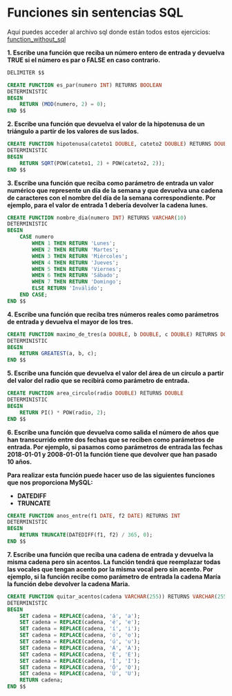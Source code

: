 # Funciones sin sentencias SQL

Aquí puedes acceder al archivo sql donde están todos estos ejercicios: [function_without_sql](function_without_sql.sql)

**1. Escribe una función que reciba un número entero de entrada y devuelva TRUE si el número es par o FALSE en caso contrario.**

```sql
DELIMITER $$

CREATE FUNCTION es_par(numero INT) RETURNS BOOLEAN
DETERMINISTIC
BEGIN
    RETURN (MOD(numero, 2) = 0);
END $$
```



**2. Escribe una función que devuelva el valor de la hipotenusa de un triángulo a partir de los valores de sus lados.**

```sql
CREATE FUNCTION hipotenusa(cateto1 DOUBLE, cateto2 DOUBLE) RETURNS DOUBLE
DETERMINISTIC
BEGIN
    RETURN SQRT(POW(cateto1, 2) + POW(cateto2, 2));
END $$
```



**3. Escribe una función que reciba como parámetro de entrada un valor numérico que represente un día de la semana y que devuelva una cadena de caracteres con el nombre del día de la semana correspondiente. Por ejemplo, para el valor de entrada 1 debería devolver la cadena lunes.**

```sql
CREATE FUNCTION nombre_dia(numero INT) RETURNS VARCHAR(10)
DETERMINISTIC
BEGIN
    CASE numero
        WHEN 1 THEN RETURN 'Lunes';
        WHEN 2 THEN RETURN 'Martes';
        WHEN 3 THEN RETURN 'Miércoles';
        WHEN 4 THEN RETURN 'Jueves';
        WHEN 5 THEN RETURN 'Viernes';
        WHEN 6 THEN RETURN 'Sábado';
        WHEN 7 THEN RETURN 'Domingo';
        ELSE RETURN 'Inválido';
    END CASE;
END $$
```



**4. Escribe una función que reciba tres números reales como parámetros de entrada y devuelva el mayor de los tres.**

```sql
CREATE FUNCTION maximo_de_tres(a DOUBLE, b DOUBLE, c DOUBLE) RETURNS DOUBLE
DETERMINISTIC
BEGIN
    RETURN GREATEST(a, b, c);
END $$
```



**5. Escribe una función que devuelva el valor del área de un círculo a partir del valor del radio que se recibirá como parámetro de entrada.**

```sql
CREATE FUNCTION area_circulo(radio DOUBLE) RETURNS DOUBLE
DETERMINISTIC
BEGIN
    RETURN PI() * POW(radio, 2);
END $$
```



**6. Escribe una función que devuelva como salida el número de años que han transcurrido entre dos fechas que se reciben como parámetros de entrada. Por ejemplo, si pasamos como parámetros de entrada las fechas 2018-01-01 y 2008-01-01 la función tiene que devolver que han pasado 10 años.**

**Para realizar esta función puede hacer uso de las siguientes funciones que nos proporciona MySQL:**

- **DATEDIFF**
- **TRUNCATE**

```sql
CREATE FUNCTION anos_entre(f1 DATE, f2 DATE) RETURNS INT
DETERMINISTIC
BEGIN
    RETURN TRUNCATE(DATEDIFF(f1, f2) / 365, 0);
END $$
```



**7. Escribe una función que reciba una cadena de entrada y devuelva la misma cadena pero sin acentos. La función tendrá que reemplazar todas las vocales que tengan acento por la misma vocal pero sin acento. Por ejemplo, si la función recibe como parámetro de entrada la cadena María la función debe devolver la cadena Maria.**

```sql
CREATE FUNCTION quitar_acentos(cadena VARCHAR(255)) RETURNS VARCHAR(255)
DETERMINISTIC
BEGIN
    SET cadena = REPLACE(cadena, 'á', 'a');
    SET cadena = REPLACE(cadena, 'é', 'e');
    SET cadena = REPLACE(cadena, 'í', 'i');
    SET cadena = REPLACE(cadena, 'ó', 'o');
    SET cadena = REPLACE(cadena, 'ú', 'u');
    SET cadena = REPLACE(cadena, 'Á', 'A');
    SET cadena = REPLACE(cadena, 'É', 'E');
    SET cadena = REPLACE(cadena, 'Í', 'I');
    SET cadena = REPLACE(cadena, 'Ó', 'O');
    SET cadena = REPLACE(cadena, 'Ú', 'U');
    RETURN cadena;
END $$
```


